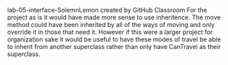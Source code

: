 lab-05-interface-SolemnLemon created by GitHub Classroom For the project as is it would have made more sense to use inheritence. 
The move method could have been inherited by all of the ways of moving and only override it in those that need it. 
However if this were a larger project for organization sake it would be useful to have these modes of travel be able to inherit from another
superclass rather than only have CanTravel as their superclass.
